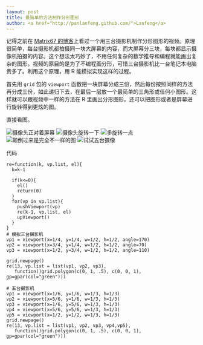 ```yaml
---
layout: post
title: 最简单的方法制作分形图形
author: <a href="http://panlanfeng.github.com/">Lanfeng</a>
---
```


记得之前在 [Matrix67 的博客](http://www.matrix67.com/blog/archives/3913)上看过一个用三台摄影机制作分形图形的视频。原理很简单，每台摄影机都拍摄同一块大屏幕的内容，而大屏幕分三块，每块都显示摄像机拍摄的内容。这个想法太巧妙了，不用任何复杂的数学推导和编程就能画出复杂的图形。视频的原目的是为了不编程画分形，可惜三台摄影机比一台笔记本电脑贵多了。利用这个原理，用 R 能模拟实现这样的过程。  

首先用 `grid` 包的 `viewport` 函数把一块屏幕分成三份，然后每份按照同样的方法再分成三份，如此递归下去，在最后一层放一个最简单的三角形或任何小图形。这样就可以跟视频中一样的方法在 R 里画出分形图形。还可以把图形或者是屏幕进行旋转得到更炫的图。

直接看图。  

![](http://i.imgur.com/Q7mIqh2.png "摄像头正对着屏幕")
![](http://i.imgur.com/CGNtUrR.png "摄像头旋转一下")
![](http://i.imgur.com/NkMb2O6.png "多旋转一点")	
![](http://i.imgur.com/nYwdE3c.png "颠倒过来是完全不一样的图")
![](http://i.imgur.com/ZUy8Ux8.png "试试五台摄像")  

代码 

    re=function(k, vp.list, el){
      k=k-1
    
      if(k<=0){
        el()
        return(0)
      }
      for(vp in vp.list){
        pushViewport(vp)
        re(k-1, vp.list, el)
        upViewport()
      }
    }
    # 模拟三台摄影机
    vp1 = viewport(x=1/4, y=1/4, w=1/2, h=1/2, angle=170)    
    vp2 = viewport(x=3/4, y=1/4, w=1/2, h=1/2, angle=70)
    vp3 = viewport(x=1/2, y=3/4, w=1/2, h=1/2, angle=110)

    grid.newpage()
    re(13, vp.list = list(vp1, vp2, vp3), 
       function()grid.polygon(c(0, 1, .5), c(0, 0, 1), gp=gpar(col="green")))

    # 五台摄影机
    vp1 = viewport(x=1/6, y=1/6, w=1/3, h=1/3)
    vp2 = viewport(x=5/6, y=1/6, w=1/3, h=1/3)
    vp3 = viewport(x=1/6, y=5/6, w=1/3, h=1/3)
    vp4 = viewport(x=5/6, y=5/6, w=1/3, h=1/3)
    vp5 = viewport(x=1/2, y=1/2, w=1/3, h=1/3)
    grid.newpage()
    re(13, vp.list = list(vp1, vp2, vp3, vp4,vp5), 
       function()grid.polygon(c(0, 1, .5), c(0, 0, 1), gp=gpar(col="green")))

                   
